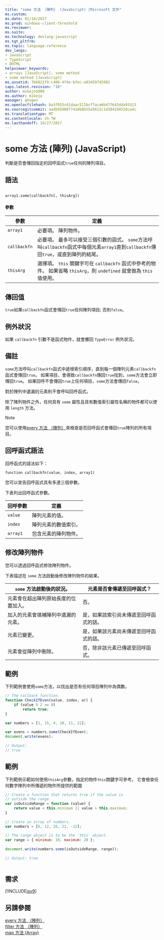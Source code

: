```yaml
---
title: "some 方法 （陣列） (JavaScript) |Microsoft 文件"
ms.custom: 
ms.date: 01/18/2017
ms.prod: windows-client-threshold
ms.reviewer: 
ms.suite: 
ms.technology: devlang-javascript
ms.tgt_pltfrm: 
ms.topic: language-reference
dev_langs:
- JavaScript
- TypeScript
- DHTML
helpviewer_keywords:
- arrays [JavaScript], some method
- some method [JavaScript]
ms.assetid: 7b6822f9-c406-4f4e-bfec-a93459745992
caps.latest.revision: "18"
author: mikejo5000
ms.author: mikejo
manager: ghogen
ms.openlocfilehash: ba3f855c61daac511bcf7aca6b47f643dda93313
ms.sourcegitcommit: aadb9588877418b8b55a5612c1d3842d4520ca4c
ms.translationtype: MT
ms.contentlocale: zh-TW
ms.lasthandoff: 10/27/2017
---
```

# <a name="some-method-array-javascript"></a>some 方法 (陣列) (JavaScript)
判斷是否會傳回指定的回呼函式`true`任何的陣列項目。  
  
## <a name="syntax"></a>語法  
  
```  
  
array1.some(callbackfn[, thisArg])  
```  
  
#### <a name="parameters"></a>參數  
  
|參數|定義|  
|---------------|----------------|  
|`array1`|必要項。 陣列物件。|  
|`callbackfn`|必要項。 最多可以接受三個引數的函式。 `some`方法呼叫`callbackfn`函式中每個元素`array1`直到`callbackfn`傳回`true`，或直到陣列的結尾。|  
|`thisArg`|選擇項。 `this` 關鍵字可在 `callbackfn` 函式中參考的物件。 如果省略 `thisArg`，則 `undefined` 就會做為 `this` 值使用。|  
  
## <a name="return-value"></a>傳回值  
 `true`如果`callbackfn`函式會傳回`true`任何陣列項目; 否則`false`。  
  
## <a name="exceptions"></a>例外狀況  
 如果 `callbackfn` 引數不是函式物件，就會擲回 `TypeError` 例外狀況。  
  
## <a name="remarks"></a>備註  
 `some`方法呼叫`callbackfn`函式中遞增索引順序，直到每一個陣列元素`callbackfn`函式會傳回`true`。 如果項目，會導致`callbackfn`傳回`true`找到，`some`方法會立即傳回`true`。 如果回呼不會傳回`true`上任何項目，`some`方法會傳回`false`。  
  
 對於陣列中遺漏的元素則不會呼叫回呼函式。  
  
 除了陣列物件之外，任何具有 `some` 屬性且具有數值索引屬性名稱的物件都可以使用 `length` 方法。  
  
> [!NOTE]
>  您可以使用[every 方法 （陣列）](../../javascript/reference/every-method-array-javascript.md)來檢查是否回呼函式會傳回`true`陣列的所有項目。  
  
## <a name="callback-function-syntax"></a>回呼函式語法  
 回呼函式的語法如下：  
  
 `function callbackfn(value, index, array1)`  
  
 您可以宣告回呼函式具有多達三個參數。  
  
 下表列出回呼函式參數。  
  
|回呼參數|定義|  
|------------------------|----------------|  
|`value`|陣列元素的值。|  
|`index`|陣列元素的數值索引。|  
|`array1`|包含元素的陣列物件。|  
  
## <a name="modifying-the-array-object"></a>修改陣列物件  
 您可以透過回呼函式修改陣列物件。  
  
 下表描述在 `some` 方法啟動後修改陣列物件的結果。  
  
|`some` 方法啟動後的狀況。|元素是否會傳遞至回呼函式？|  
|----------------------------------------------|------------------------------------------|  
|元素會在超出陣列原始長度的位置加入。|否。|  
|加入的元素會填補陣列中遺漏的元素。|是，如果該索引尚未傳遞至回呼函式的話。|  
|元素已變更。|是，如果該元素尚未傳遞至回呼函式的話。|  
|元素會從陣列中刪除。|否，除非該元素已傳遞至回呼函式。|  
  
## <a name="example"></a>範例  
 下列範例會使用`some`方法，以找出是否有任何項目陣列中為偶數。  
  
```JavaScript  
// The callback function.  
function CheckIfEven(value, index, ar) {  
    if (value % 2 == 0)  
        return true;  
}  
  
var numbers = [1, 15, 4, 10, 11, 22];  
  
var evens = numbers.some(CheckIfEven);  
document.write(evens);  
  
// Output:  
// true  
```  
  
## <a name="example"></a>範例  
 下列範例示範如何使用`thisArg`參數，指定的物件`this`關鍵字可參考。 它會檢查任何數字陣列中所傳遞的物件所提供的範圍  
  
```JavaScript  
// Create a function that returns true if the value is   
// outside the range.  
var isOutsideRange = function (value) {  
    return value < this.minimum || value > this.maximum;  
}  
  
// Create an array of numbers.  
var numbers = [6, 12, 16, 22, -12];  
  
// The range object is to be the 'this' object.  
var range = { minimum: 10, maximum: 20 };  
  
document.write(numbers.some(isOutsideRange, range));  
  
// Output: true  
  
```  
  
## <a name="requirements"></a>需求  
 [!INCLUDE[jsv9](../../javascript/includes/jsv9-md.md)]  
  
## <a name="see-also"></a>另請參閱  
 [every 方法 （陣列）](../../javascript/reference/every-method-array-javascript.md)   
 [filter 方法 （陣列）](../../javascript/reference/filter-method-array-javascript.md)   
 [map 方法 (Array)](../../javascript/reference/map-method-array-javascript.md)